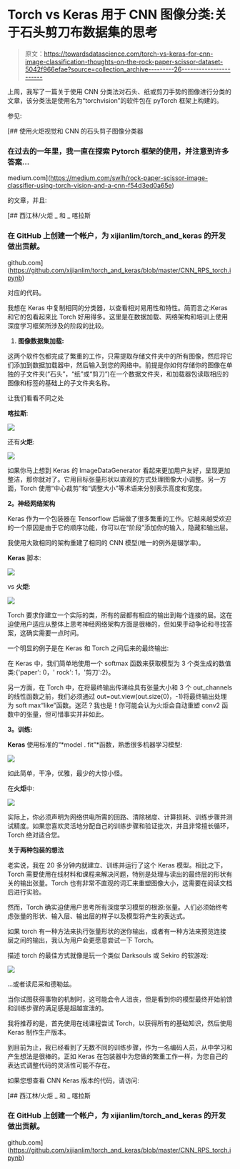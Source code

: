 # Torch vs Keras 用于 CNN 图像分类:关于石头剪刀布数据集的思考

> 原文：<https://towardsdatascience.com/torch-vs-keras-for-cnn-image-classification-thoughts-on-the-rock-paper-scissor-dataset-5042f966efae?source=collection_archive---------26----------------------->

上周，我写了一篇关于使用 CNN 分类法对石头、纸或剪刀手势的图像进行分类的文章，该分类法是使用名为“torchvision”的软件包在 pyTorch 框架上构建的。

参见:

[](https://medium.com/swlh/rock-paper-scissor-image-classifier-using-torch-vision-and-a-cnn-f54d3ed0a65e) [## 使用火炬视觉和 CNN 的石头剪子图像分类器

### 在过去的一年里，我一直在探索 Pytorch 框架的使用，并注意到许多答案…

medium.com](https://medium.com/swlh/rock-paper-scissor-image-classifier-using-torch-vision-and-a-cnn-f54d3ed0a65e) 

的文章，并且:

[](https://github.com/xijianlim/torch_and_keras/blob/master/CNN_RPS_torch.ipynb) [## 西江林/火炬 _ 和 _ 喀拉斯

### 在 GitHub 上创建一个帐户，为 xijianlim/torch_and_keras 的开发做出贡献。

github.com](https://github.com/xijianlim/torch_and_keras/blob/master/CNN_RPS_torch.ipynb) 

对应的代码。

我想在 Keras 中复制相同的分类器，以查看相对易用性和特性。简而言之:Keras 和它的包看起来比 Torch 好用得多。这里是在数据加载、网络架构和培训上使用深度学习框架所涉及的阶段的比较。

1.  **图像数据集加载:**

这两个软件包都完成了繁重的工作，只需提取存储文件夹中的所有图像，然后将它们添加到数据加载器中，然后输入到您的网络中。前提是你如何存储你的图像在单独的子文件夹(“石头”，“纸”或“剪刀”)在一个数据文件夹，和加载器包读取相应的图像和标签的基础上的子文件夹名称。

让我们看看不同之处

**喀拉斯**:

![](img/f3465a61b87f08e741da20aa15914df2.png)

还有**火炬**:

![](img/ee8d85691803ecae8ba3799797e3dbb9.png)

如果你马上想到 Keras 的 ImageDataGenerator 看起来更加用户友好，呈现更加整洁，那你就对了。它用目标张量形状以直观的方式处理图像大小调整。另一方面，Torch 使用“中心裁剪”和“调整大小”等术语来分别表示高度和宽度。

**2。神经网络架构**

Keras 作为一个包装器在 Tensorflow 后端做了很多繁重的工作。它越来越受欢迎的一个原因是由于它的顺序功能，你可以在“阶段”添加你的输入，隐藏和输出层。

我使用大致相同的架构重建了相同的 CNN 模型(唯一的例外是辍学率)。

**Keras** 脚本:

![](img/ec377d6e62784cd8cec925a83fb36308.png)

vs **火炬**:

![](img/65ce293190636268bb5f62a62ee05a33.png)

Torch 要求你建立一个实际的类，所有的层都有相应的输出到每个连接的层。这在迫使用户适应从整体上思考神经网络架构方面是很棒的，但如果手动争论和寻找答案，这确实需要一点时间。

一个明显的例子是在 Keras 和 Torch 之间后来的最终输出:

在 Keras 中，我们简单地使用一个 softmax 函数来获取模型为 3 个类生成的数值类:{'paper': 0，' rock': 1，'剪刀':2}。

另一方面，在 Torch 中，在将最终输出传递给具有张量大小和 3 个 out_channels 的线性函数之前，我们必须通过 out=out.view(out.size(0)，-1)将最终输出处理为 soft max“like”函数。迷茫？我也是！你可能会认为火炬会自动重塑 conv2 函数中的张量，但可惜事实并非如此。

**3。训练:**

**Keras** 使用标准的“*model . fit”*函数，熟悉很多机器学习模型:

![](img/c8b154b9709c8430d88f223ffa9a2240.png)

如此简单，干净，优雅，最少的大惊小怪。

在**火炬**中:

![](img/357f3c713f5194eab19907a27b8270f8.png)

实际上，你必须声明为网络供电所需的回路、清除梯度、计算损耗、训练步骤并测试精度。如果您喜欢灵活地分配自己的训练步骤和验证批次，并且非常擅长循环，Torch 绝对适合您。

**关于两种包装的想法**

老实说，我在 20 多分钟内就建立、训练并运行了这个 Keras 模型。相比之下，Torch 需要使用在线材料和课程来解决问题，特别是处理与读出的最终层的形状有关的输出张量。Torch 也有非常不直观的词汇来重塑图像大小，这需要在阅读文档后进行实验。

然而，Torch 确实迫使用户思考所有深度学习模型的根源:张量。人们必须始终考虑张量的形状、输入层、输出层的样子以及模型将产生的表达式。

如果 torch 有一种方法来执行张量形状的迷你输出，或者有一种方法来预览连接层之间的输出，我认为用户会更愿意尝试一下 Torch。

描述 torch 的最佳方式就像是玩一个类似 Darksouls 或 Sekiro 的软游戏:

![](img/0dc8b45ecf10fb2e471ea3d125a42256.png)

…或者读尼采和德勒兹。

当你试图获得事物的机制时，这可能会令人沮丧，但是看到你的模型最终开始前馈和训练步骤的满足感是超越宣泄的。

我将推荐的是，首先使用在线课程尝试 Torch，以获得所有的基础知识，然后使用 Keras 制作生产版本。

到目前为止，我已经看到了无数不同的训练步骤，作为一名编码人员，从中学习和产生想法是很棒的。正如 Keras 在包装器中为您做的繁重工作一样，为您自己的表达式调整代码的灵活性可能不存在。

如果您想查看 CNN Keras 版本的代码，请访问:

[](https://github.com/xijianlim/torch_and_keras/blob/master/CNN_RPS_torch.ipynb) [## 西江林/火炬 _ 和 _ 喀拉斯

### 在 GitHub 上创建一个帐户，为 xijianlim/torch_and_keras 的开发做出贡献。

github.com](https://github.com/xijianlim/torch_and_keras/blob/master/CNN_RPS_torch.ipynb)